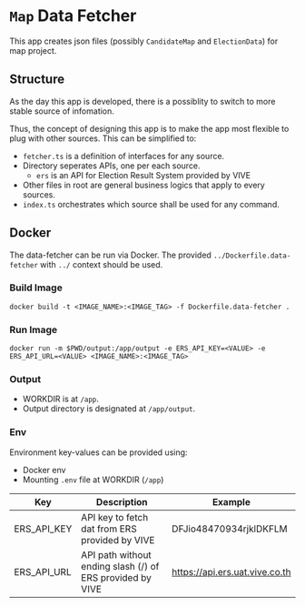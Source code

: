 # `Map` Data Fetcher
This app creates json files (possibly `CandidateMap` and `ElectionData`) for map project.

## Structure
As the day this app is developed, there is a possiblity to switch to more stable source of infomation.

Thus, the concept of designing this app is to make the app most flexible to plug with other sources. This can be simplified to:
- `fetcher.ts` is a definition of interfaces for any source.
- Directory seperates APIs, one per each source.
  - `ers` is an API for Election Result System provided by VIVE
- Other files in root are general business logics that apply to every sources.
- `index.ts` orchestrates which source shall be used for any command.

## Docker
The data-fetcher can be run via Docker. The provided `../Dockerfile.data-fetcher` with `../` context should be used.

### Build Image
```
docker build -t <IMAGE_NAME>:<IMAGE_TAG> -f Dockerfile.data-fetcher .
```

### Run Image
```
docker run -m $PWD/output:/app/output -e ERS_API_KEY=<VALUE> -e ERS_API_URL=<VALUE> <IMAGE_NAME>:<IMAGE_TAG>
```
### Output
- WORKDIR is at `/app`.
- Output directory is designated at `/app/output`.
### Env
Environment key-values can be provided using:
- Docker env
- Mounting `.env` file at WORKDIR (`/app`)

|Key        |Description                                              |Example                       |
|-----------|---------------------------------------------------------|------------------------------|
|ERS_API_KEY|API key to fetch dat from ERS provided by VIVE           |DFJio48470934rjklDKFLM        |
|ERS_API_URL|API path without ending slash (/) of ERS provided by VIVE|https://api.ers.uat.vive.co.th|